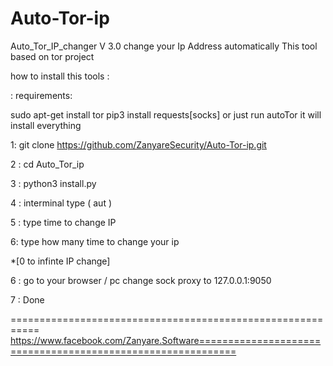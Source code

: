# Auto-Tor-ip
Auto_Tor_IP_changer V 3.0
change your Ip Address automatically This tool based on tor project

how to install this tools :

: requirements:

sudo apt-get install tor pip3 install requests[socks] or just run autoTor it will install everything

1: git clone https://github.com/ZanyareSecurity/Auto-Tor-ip.git

2 : cd Auto_Tor_ip

3 : python3 install.py

4 : interminal type ( aut ) 

5 : type time to change IP

6: type how many time to change your ip

*[0 to infinte IP change]

6 : go to your browser / pc change sock proxy to 127.0.0.1:9050

7 : Done

=========================================================== https://www.facebook.com/Zanyare.Software============================================================
